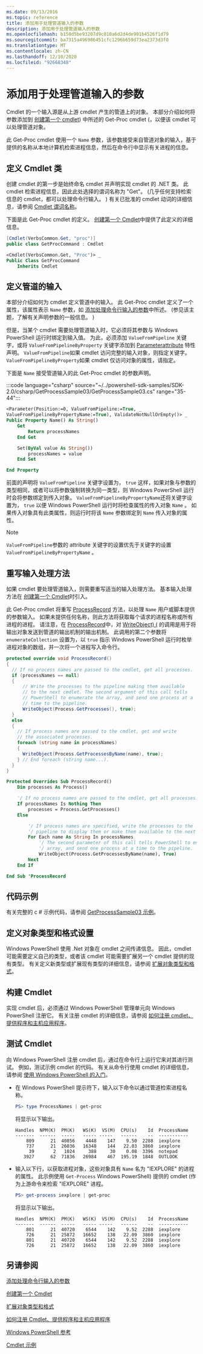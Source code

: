 ```yaml
---
ms.date: 09/13/2016
ms.topic: reference
title: 添加用于处理管道输入的参数
description: 添加用于处理管道输入的参数
ms.openlocfilehash: b150d5be93207d9c010a6d2d4de901b4526f1d79
ms.sourcegitcommit: ba7315a496986451cfc1296b659d73ea2373d3f0
ms.translationtype: MT
ms.contentlocale: zh-CN
ms.lasthandoff: 12/10/2020
ms.locfileid: "92668348"
---
```

# <a name="adding-parameters-that-process-pipeline-input"></a>添加用于处理管道输入的参数

Cmdlet 的一个输入源是从上游 cmdlet 产生的管道上的对象。 本部分介绍如何将参数添加到 [创建第一个 cmdlet](./creating-a-cmdlet-without-parameters.md)) 中所述的 Get-Proc cmdlet (，以便该 cmdlet 可以处理管道对象。

此 Get-Proc cmdlet 使用一个 `Name` 参数，该参数接受来自管道对象的输入，基于提供的名称从本地计算机检索进程信息，然后在命令行中显示有关进程的信息。

## <a name="defining-the-cmdlet-class"></a>定义 Cmdlet 类

创建 cmdlet 的第一步是始终命名 cmdlet 并声明实现 cmdlet 的 .NET 类。 此 cmdlet 检索进程信息，因此此处选择的谓词名称为 "Get"。  (几乎任何支持检索信息的 cmdlet，都可以处理命令行输入。 ) 有关已批准的 cmdlet 动词的详细信息，请参阅 [Cmdlet 谓词名称](./approved-verbs-for-windows-powershell-commands.md)。

下面是此 Get-Proc cmdlet 的定义。 [创建第一个 Cmdlet](./creating-a-cmdlet-without-parameters.md)中提供了此定义的详细信息。

```csharp
[Cmdlet(VerbsCommon.Get, "proc")]
public class GetProcCommand : Cmdlet
```

```vb
<Cmdlet(VerbsCommon.Get, "Proc")> _
Public Class GetProcCommand
    Inherits Cmdlet
```

## <a name="defining-input-from-the-pipeline"></a>定义管道的输入

本部分介绍如何为 cmdlet 定义管道中的输入。 此 Get-Proc cmdlet 定义了一个属性，该属性表示 `Name` 参数，如 [添加处理命令行输入的参数](./adding-parameters-that-process-command-line-input.md)中所述。
 (参见该主题，了解有关声明参数的一般信息。 ) 

但是，当某个 cmdlet 需要处理管道输入时，它必须将其参数与 Windows PowerShell 运行时绑定到输入值。 为此，必须添加 `ValueFromPipeline` 关键字，或将 `ValueFromPipelineByProperty` 关键字添加到 [Parameterattribute](/dotnet/api/System.Management.Automation.ParameterAttribute) 特性声明。 `ValueFromPipeline`如果 cmdlet 访问完整的输入对象，则指定关键字。 `ValueFromPipelineByProperty`如果 cmdlet 仅访问对象的属性，请指定。

下面是 `Name` 接受管道输入的此 Get-Proc cmdlet 的参数声明。

:::code language="csharp" source="~/../powershell-sdk-samples/SDK-2.0/csharp/GetProcessSample03/GetProcessSample03.cs" range="35-44":::

```vb
<Parameter(Position:=0, ValueFromPipeline:=True, _
ValueFromPipelineByPropertyName:=True), ValidateNotNullOrEmpty()> _
Public Property Name() As String()
    Get
        Return processNames
    End Get

    Set(ByVal value As String())
        processNames = value
    End Set

End Property
```

<!-- TODO!!!: review snippet reference  [!CODE [Msh_samplesgetproc03#GetProc03VBNameParameter](Msh_samplesgetproc03#GetProc03VBNameParameter)]  -->

前面的声明将 `ValueFromPipeline` 关键字设置为， `true` 这样，如果对象与参数的类型相同，或者可以将参数强制转换为同一类型，则 Windows PowerShell 运行时会将参数绑定到传入对象。 `ValueFromPipelineByPropertyName`还将关键字设置为， `true` 以便 Windows PowerShell 运行时将检查属性的传入对象 `Name` 。 如果传入对象具有此类属性，则运行时将该 `Name` 参数绑定到 `Name` 传入对象的属性。

> [!NOTE]
> `ValueFromPipeline`参数的 attribute 关键字的设置优先于关键字的设置 `ValueFromPipelineByPropertyName` 。

## <a name="overriding-an-input-processing-method"></a>重写输入处理方法

如果 cmdlet 要处理管道输入，则需要重写适当的输入处理方法。 基本输入处理方法在 [创建第一个 Cmdlet](./creating-a-cmdlet-without-parameters.md)时引入。

此 Get-Proc cmdlet 将重写 [ProcessRecord](/dotnet/api/System.Management.Automation.Cmdlet.ProcessRecord) 方法，以处理 `Name` 用户或脚本提供的参数输入。 如果未提供任何名称，则此方法将获取每个请求的进程名称或所有进程的进程。 请注意，在 [ProcessRecord](/dotnet/api/System.Management.Automation.Cmdlet.ProcessRecord)中，对 [WriteObject)  (](/dotnet/api/system.management.automation.cmdlet.writeobject#System_Management_Automation_Cmdlet_WriteObject_System_Object_System_Boolean_) 的调用是用于将输出对象发送到管道的输出机制的输出机制。 此调用的第二个参数将 `enumerateCollection` 设置为，以 `true` 指示 Windows PowerShell 运行时枚举进程对象的数组，并一次将一个进程写入命令行。

```csharp
protected override void ProcessRecord()
{
  // If no process names are passed to the cmdlet, get all processes.
  if (processNames == null)
  {
      // Write the processes to the pipeline making them available
      // to the next cmdlet. The second argument of this call tells
      // PowerShell to enumerate the array, and send one process at a
      // time to the pipeline.
      WriteObject(Process.GetProcesses(), true);
  }
  else
  {
    // If process names are passed to the cmdlet, get and write
    // the associated processes.
    foreach (string name in processNames)
    {
      WriteObject(Process.GetProcessesByName(name), true);
    } // End foreach (string name...).
  }
}
```

```vb
Protected Overrides Sub ProcessRecord()
    Dim processes As Process()

    '/ If no process names are passed to the cmdlet, get all processes.
    If processNames Is Nothing Then
        processes = Process.GetProcesses()
    Else

        '/ If process names are specified, write the processes to the
        '/ pipeline to display them or make them available to the next cmdlet.
        For Each name As String In processNames
            '/ The second parameter of this call tells PowerShell to enumerate the
            '/ array, and send one process at a time to the pipeline.
            WriteObject(Process.GetProcessesByName(name), True)
        Next
    End If

End Sub 'ProcessRecord
```

## <a name="code-sample"></a>代码示例

有关完整的 c # 示例代码，请参阅 [GetProcessSample03 示例](./getprocesssample03-sample.md)。

## <a name="defining-object-types-and-formatting"></a>定义对象类型和格式设置

Windows PowerShell 使用 .Net 对象在 cmdlet 之间传递信息。 因此，cmdlet 可能需要定义自己的类型，或者该 cmdlet 可能需要扩展另一个 cmdlet 提供的现有类型。 有关定义新类型或扩展现有类型的详细信息，请参阅 [扩展对象类型和格式](/previous-versions//ms714665(v=vs.85))。

## <a name="building-the-cmdlet"></a>构建 Cmdlet

实现 cmdlet 后，必须通过 Windows PowerShell 管理单元向 Windows PowerShell 注册它。 有关注册 cmdlet 的详细信息，请参阅 [如何注册 cmdlet、提供程序和主机应用程序](/previous-versions//ms714644(v=vs.85))。

## <a name="testing-the-cmdlet"></a>测试 Cmdlet

向 Windows PowerShell 注册 cmdlet 后，通过在命令行上运行它来对其进行测试。 例如，测试示例 cmdlet 的代码。 有关从命令行使用 cmdlet 的详细信息，请参阅 [使用 Windows PowerShell 的入门](/powershell/scripting/getting-started/getting-started-with-windows-powershell)。

- 在 Windows PowerShell 提示符下，输入以下命令以通过管道检索进程名称。

  ```powershell
  PS> type ProcessNames | get-proc
  ```

  将显示以下输出。

  ```
  Handles  NPM(K)  PM(K)   WS(K)  VS(M)  CPU(s)    Id  ProcessName
  -------  ------  -----   ----- -----   ------    --  -----------
      809      21  40856    4448    147    9.50  2288  iexplore
      737      21  26036   16348    144   22.03  3860  iexplore
       39       2   1024     388     30    0.08  3396  notepad
     3927      62  71836   26984    467  195.19  1848  OUTLOOK
  ```

- 输入以下行，以获取进程对象，这些对象具有 `Name` 名为 "IEXPLORE" 的进程的属性。 此示例使用 `Get-Process` Windows PowerShell) 提供的 cmdlet (作为上游命令来检索 "IEXPLORE" 进程。

  ```powershell
  PS> get-process iexplore | get-proc
  ```

  将显示以下输出。

  ```
  Handles  NPM(K)  PM(K)   WS(K)  VS(M)  CPU(s)    Id  ProcessName
  -------  ------  -----   ----- -----   ------    --  -----------
      801      21  40720    6544    142    9.52  2288  iexplore
      726      21  25872   16652    138   22.09  3860  iexplore
      801      21  40720    6544    142    9.52  2288  iexplore
      726      21  25872   16652    138   22.09  3860  iexplore
  ```

## <a name="see-also"></a>另请参阅

[添加处理命令行输入的参数](./adding-parameters-that-process-command-line-input.md)

[创建第一个 Cmdlet](./creating-a-cmdlet-without-parameters.md)

[扩展对象类型和格式](/previous-versions//ms714665(v=vs.85))

[如何注册 Cmdlet、提供程序和主机应用程序](/previous-versions//ms714644(v=vs.85))

[Windows PowerShell 参考](../windows-powershell-reference.md)

[Cmdlet 示例](./cmdlet-samples.md)
